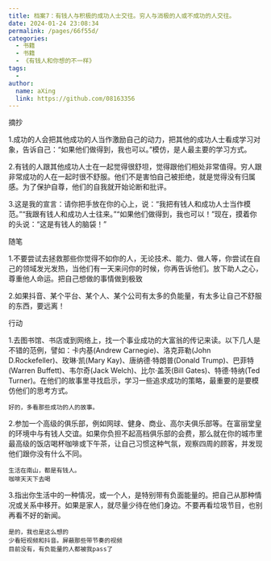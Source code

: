 ```yaml
---
title: 档案7：有钱人与积极的成功人士交往。穷人与消极的人或不成功的人交往。
date: 2024-01-24 23:08:34
permalink: /pages/66f55d/
categories:
  - 书籍
  - 书籍
  - 《有钱人和你想的不一样》
tags:
  - 
author: 
  name: aXing
  link: https://github.com/08163356
---
```



摘抄

1.成功的人会把其他成功的人当作激励自己的动力，把其他的成功人士看成学习对象，告诉自己：“如果他们做得到，我也可以。”模仿，是人最主要的学习方式。

2.有钱的人跟其他成功人士在一起觉得很舒坦，觉得跟他们相处非常值得。穷人跟非常成功的人在一起时很不舒服。他们不是害怕自己被拒绝，就是觉得没有归属感。为了保护自尊，他们的自我就开始论断和批评。

3.这是我的宣言：请你把手放在你的心上，说：“我把有钱人和成功人士当作模范。”“我跟有钱人和成功人士往来。”“如果他们做得到，我也可以！”现在，摸着你的头说：“这是有钱人的脑袋！”

随笔

1.不要尝试去拯救那些你觉得不如你的人，无论技术、能力、做人等，你尝试在自己的领域发光发热，当他们有一天来问你的时候，你再告诉他们。放下助人之心，尊重他人命运。把自己想做的事情做到极致

2.如果抖音、某个平台、某个人、某个公司有太多的负能量，有太多让自己不舒服的东西，要远离！

行动

1.去图书馆、书店或到网络上，找一个事业成功的大富翁的传记来读。以下几人是不错的范例，譬如：卡内基(Andrew Carnegie)、洛克菲勒(John D.Rockefeller)、玫琳·凯(Mary Kay)、唐纳德·特朗普(Donald Trump)、巴菲特(Warren Buffett)、韦尔奇(Jack Welch)、比尔·盖茨(Bill Gates)、特德·特纳(Ted Turner)。在他们的故事里寻找启示，学习一些追求成功的策略，最重要的是要模仿他们的思考方式。

```
好的，多看那些成功的人的故事。
```

2.参加一个高级的俱乐部，例如网球、健身、商业、高尔夫俱乐部等。在富丽堂皇的环境中与有钱人交谊。如果你负担不起高档俱乐部的会费，那么就在你的城市里最高级的饭店喝杯咖啡或下午茶，让自己习惯这种气氛，观察四周的顾客，并发现他们跟你没有什么不同。

```
生活在南山，都是有钱人。
咖啡天天下去喝
```

3.指出你生活中的一种情况，或一个人，是特别带有负面能量的。把自己从那种情况或关系中移开。如果是家人，就尽量少待在他们身边。不要再看垃圾节目，也别再看不好的新闻。

```
是的，我也是这么想的
少看短视频和抖音。屏蔽那些带节奏的视频
目前没有，有负能量的人都被我pass了

```

